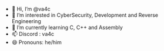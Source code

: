 - 👋 Hi, I’m @va4c
- 👀 I’m interested in CyberSecurity, Development and Reverse Engineering
- 🌱 I’m currently learning C, C++ and Assembly
- 📫 Discord : va4c
- 😄 Pronouns: he/him

<!---
prometasy/prometasy is a ✨ special ✨ repository because its `README.md` (this file) appears on your GitHub profile.
You can click the Preview link to take a look at your changes.
--->
